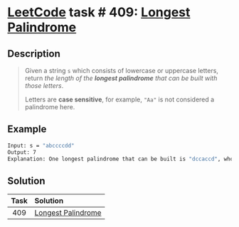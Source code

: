 # [LeetCode][leetcode] task # 409: [Longest Palindrome][task]

Description
-----------

> Given a string `s` which consists of lowercase or uppercase letters,
> return _the length of the **longest palindrome** that can be built with those letters_.
> 
> Letters are **case sensitive**, for example, `"Aa"` is not considered a palindrome here.

 Example
-------

```sh
Input: s = "abccccdd"
Output: 7
Explanation: One longest palindrome that can be built is "dccaccd", whose length is 7.
```

Solution
--------

| Task | Solution                       |
|:----:|:-------------------------------|
| 409  | [Longest Palindrome][solution] |


[leetcode]: <http://leetcode.com/>
[task]: <https://leetcode.com/problems/convert-a-number-to-hexadecimal/>
[solution]: <https://github.com/wellaxis/praxis-leetcode/blob/main/src/main/java/com/witalis/praxis/leetcode/task/h5/p409/option/Practice.java>
